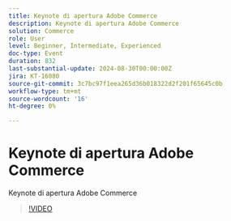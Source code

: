 ```yaml
---
title: Keynote di apertura Adobe Commerce
description: Keynote di apertura Adobe Commerce
solution: Commerce
role: User
level: Beginner, Intermediate, Experienced
doc-type: Event
duration: 832
last-substantial-update: 2024-08-30T00:00:00Z
jira: KT-16080
source-git-commit: 3c7bc97f1eea265d36b018322d2f201f65645c0b
workflow-type: tm+mt
source-wordcount: '16'
ht-degree: 0%

---
```



# Keynote di apertura Adobe Commerce

Keynote di apertura Adobe Commerce

>[!VIDEO](https://video.tv.adobe.com/v/3433144/?learn=on)
